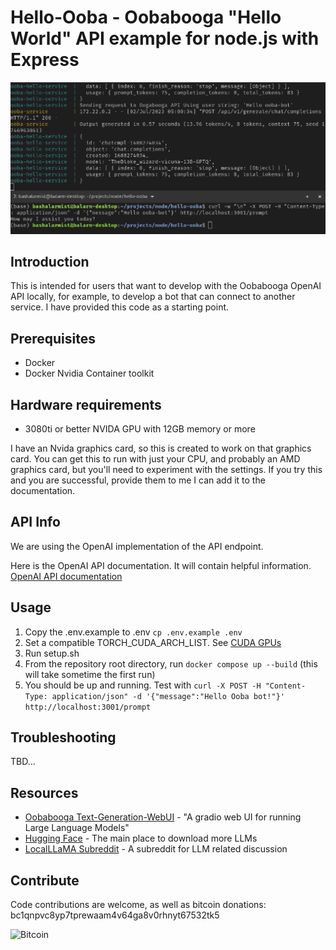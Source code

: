 # Hello-Ooba - Oobabooga "Hello World" API example for node.js with Express

![Screenshot](https://github.com/bashalarmist/hello-ooba/blob/master/readme/hello-ooba.png)


## Introduction
This is intended for users that want to develop with the Oobabooga OpenAI API locally, for example, to develop a bot that can connect to another service. I have provided this code as a starting point.

## Prerequisites
- Docker
- Docker Nvidia Container toolkit

## Hardware requirements
- 3080ti or better NVIDA GPU with 12GB memory or more

I have an Nvida graphics card, so this is created to work on that graphics card. You can get this to run with just your CPU, and probably an AMD graphics card, but you'll need to experiment with the settings. If you try this and you are successful, provide them to me I can add it to the documentation.

## API Info
We are using the OpenAI implementation of the API endpoint.

Here is the OpenAI API documentation. It will contain helpful information.
[OpenAI API documentation](https://platform.openai.com/docs/guides/gpt)

## Usage
1. Copy the .env.example to .env `cp .env.example .env`
2. Set a compatible TORCH_CUDA_ARCH_LIST. See [CUDA GPUs](https://developer.nvidia.com/cuda-gpus)
3. Run setup.sh
4. From the repository root directory, run `docker compose up --build` (this will take sometime the first run)
5. You should be up and running. Test with `curl -X POST -H "Content-Type: application/json" -d '{"message":"Hello Ooba bot!"}' http://localhost:3001/prompt`

## Troubleshooting
TBD...


## Resources
- [Oobabooga Text-Generation-WebUI](https://github.com/oobabooga/text-generation-webui) - "A gradio web UI for running Large Language Models"
- [Hugging Face](https://huggingface.co) - The main place to download more LLMs
- [LocalLLaMA Subreddit](https://www.reddit.com/r/LocalLLaMA/) - A subreddit for LLM related discussion

## Contribute
Code contributions are welcome, as well as bitcoin donations:
bc1qnpvc8yp7tprewaam4v64ga8v0rhnyt67532tk5

![Bitcoin](https://i.imgur.com/Ixe1at6.jpg)